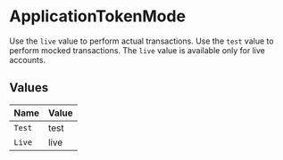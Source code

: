 # ApplicationTokenMode

Use the `live` value to perform actual transactions. Use the `test` value to perform mocked transactions. The `live` value is available only for live accounts.


## Values

| Name   | Value  |
| ------ | ------ |
| `Test` | test   |
| `Live` | live   |